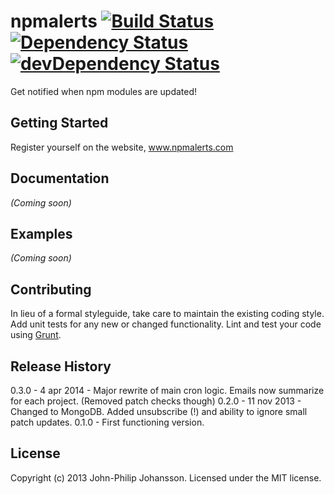 # npmalerts [![Build Status](https://secure.travis-ci.org/seriema/npmalerts.png?branch=master)](http://travis-ci.org/seriema/npmalerts) [![Dependency Status](https://david-dm.org/seriema/npmalerts.png)](https://david-dm.org/seriema/npmalerts) [![devDependency Status](https://david-dm.org/seriema/npmalerts/dev-status.png)](https://david-dm.org/seriema/npmalerts#info=devDependencies)

Get notified when npm modules are updated!

## Getting Started
Register yourself on the website, www.npmalerts.com

## Documentation
_(Coming soon)_

## Examples
_(Coming soon)_

## Contributing
In lieu of a formal styleguide, take care to maintain the existing coding style. Add unit tests for any new or changed functionality. Lint and test your code using [Grunt](http://gruntjs.com/).

## Release History
0.3.0 - 4 apr 2014 - Major rewrite of main cron logic. Emails now summarize for each project. (Removed patch checks though)
0.2.0 - 11 nov 2013 - Changed to MongoDB. Added unsubscribe (!) and ability to ignore small patch updates.
0.1.0 - First functioning version.

## License
Copyright (c) 2013 John-Philip Johansson. Licensed under the MIT license.
